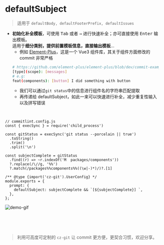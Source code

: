 # defaultSubject
> 适用于 `defaultBody, defaultFooterPrefix, defaultIssues`

- **初始化补全模板**，可使用 <kbd>Tab</kbd> 或者 <kbd>→</kbd> 进行快速补全；亦可直接使用 <kbd>Enter</kbd> 输出模板。<br>适用于**细分类别，提供前置模板信息，直接输出模板**...
  - 例如 [Element-Plus](https://github.com/element-plus/element-plus)，这是一个 Vue3 组件库，其关于组件方面修改的 commit 非常严格
  ```sh
  # https://github.com/element-plus/element-plus/blob/dev/commit-example.md
  [type](scope): [messages]
  # e.g:
  feat(components): [button] I did something with button
  ```
  - 我们可以通过`git status`中的信息进行组件名的字符串匹配提取
  - 再传递给 defaultSubject，如此一来可以快速进行补全，减少重复性输入以及拼写错误

<br>

```js{9-12,17}
// commitlint.config.js
const { execSync } = require('child_process')

const gitStatus = execSync('git status --porcelain || true')
  .toString()
  .trim()
  .split('\n')

const subjectComplete = gitStatus
  .find((r) => ~r.indexOf('M  packages/components'))
  ?.replace(/\//g, '%%')
  ?.match(/packages%%components%%((\w|-)*)/)?.[1]

/** @type {import('cz-git').UserConfig} */
module.exports = {
  prompt: {
    defaultSubject: subjectComplete && `[${subjectComplete}] `,
  },
};
```

![demo-gif](https://user-images.githubusercontent.com/40693636/173278720-d93f17ec-ef98-4706-8dec-101d5b68bf08.gif)


<br>
<br>
<br>

> 利用可高度可定制的 `cz-git` 让 commit 更方便，更契合习惯，欢迎分享。
